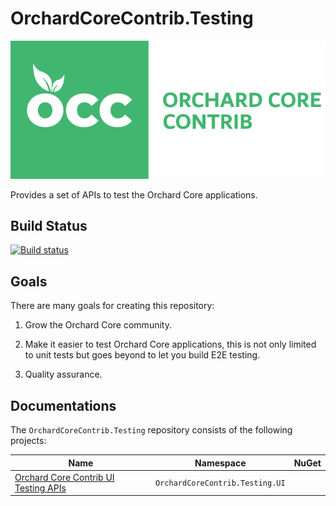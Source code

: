 # OrchardCoreContrib.Testing

![Orchard Core Contrib](images/OCC.png)

Provides a set of APIs to test the Orchard Core applications.

## Build Status

[![Build status](https://github.com/OrchardCoreContrib/OrchardCoreContrib.Testing/actions/workflows/build.yml/badge.svg)](https://github.com/OrchardCoreContrib/OrchardCoreContrib.Testing/actions?query=workflow%3A%22Orchard+Core+Contrib+Testing%22)

## Goals

There are many goals for creating this repository:

1. Grow the Orchard Core community.

2. Make it easier to test Orchard Core applications, this is not only limited to unit tests but goes beyond to let you build E2E testing.

3. Quality assurance.

## Documentations

The `OrchardCoreContrib.Testing` repository consists of the following projects:

| Name | Namespace | NuGet |
| --- | --- | --- |
| [Orchard Core Contrib UI Testing APIs](src/OrchardCoreContrib.Testing.UI/README.md) | `OrchardCoreContrib.Testing.UI` ||
